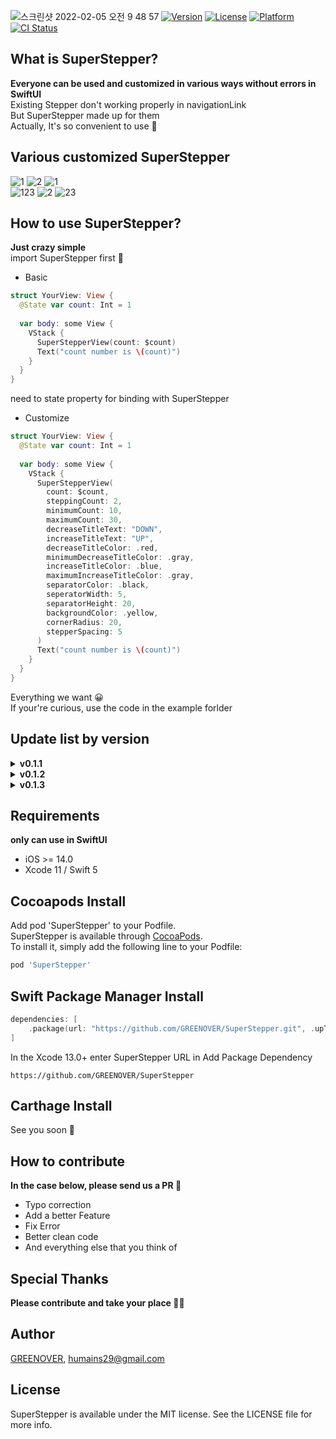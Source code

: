 ![스크린샷 2022-02-05 오전 9 48 57](https://user-images.githubusercontent.com/72292617/152621594-94fbb5fa-4e28-46ca-a6dc-4530189d5256.png)
[![Version](https://img.shields.io/cocoapods/v/SuperStepper.svg?style=flat)](https://cocoapods.org/pods/SuperStepper)
[![License](https://img.shields.io/cocoapods/l/SuperStepper.svg?style=flat)](https://cocoapods.org/pods/SuperStepper)
[![Platform](https://img.shields.io/cocoapods/p/SuperStepper.svg?style=flat)](https://cocoapods.org/pods/SuperStepper)
[![CI Status](https://img.shields.io/travis/chanwoo/SuperStepper.svg?style=flat)](https://travis-ci.org/chanwoo/SuperStepper)

## What is SuperStepper?
**Everyone can be used and customized in various ways without errors in SwiftUI**   
Existing Stepper don't working properly in navigationLink    
But SuperStepper made up for them      
Actually, It's so convenient to use 🙌   

## Various customized SuperStepper
![1](https://user-images.githubusercontent.com/72292617/152622772-7a844b41-d530-4a65-8eb6-22bfd356fd2c.gif) 
![2](https://user-images.githubusercontent.com/72292617/152622918-6efb4e25-3b83-474a-93b9-5df41f4b9231.gif)
![1](https://user-images.githubusercontent.com/72292617/152622999-0a5b2891-cf15-491f-a435-4d492d853618.gif)   
![123](https://user-images.githubusercontent.com/72292617/152623083-d7ee04cc-0b01-40d6-b04e-f87e410d751c.gif)
![2](https://user-images.githubusercontent.com/72292617/152623356-d96b5c4b-a844-4dbe-a39f-2516a89d4ff5.gif)
![23](https://user-images.githubusercontent.com/72292617/152623426-b603bf3c-7748-45f4-939a-59c23bcd3c43.gif)   

## How to use SuperStepper?
**Just crazy simple**   
import SuperStepper first 💪
- Basic
```swift
struct YourView: View {
  @State var count: Int = 1
  
  var body: some View {
    VStack {
      SuperStepperView(count: $count)
      Text("count number is \(count)")
    }
  }
}
```
need to state property for binding with SuperStepper   
- Customize
```swift
struct YourView: View {
  @State var count: Int = 1
  
  var body: some View {
    VStack {
      SuperStepperView(
        count: $count,
        steppingCount: 2,
        minimumCount: 10,
        maximumCount: 30,
        decreaseTitleText: "DOWN",
        increaseTitleText: "UP",
        decreaseTitleColor: .red,
        minimumDecreaseTitleColor: .gray,
        increaseTitleColor: .blue,
        maximumIncreaseTitleColor: .gray,
        separatorColor: .black,
        seperatorWidth: 5,
        separatorHeight: 20,
        backgroundColor: .yellow,
        cornerRadius: 20,
        stepperSpacing: 5
      )
      Text("count number is \(count)")
    }
  }
}
```
Everything we want 😀   
If your're curious, use the code in the example forlder   

## Update list by version
<details>
<summary><b>v0.1.1</b></summary>
✨ The initial setting of the SuperStepper</br>
</details>
<details>
<summary><b>v0.1.2</b></summary>
♻️ Modularize the SuperStepper</br>
</details>
<details>
<summary><b>v0.1.3</b></summary>
✨ Add the disabled function of the button</br>
♻️ Change the button font we want</br> 
✨ Change the SuperStepper border we want</br> 
✨ Add support SPM</br>
</details>

## Requirements
**only can use in SwiftUI**   
- iOS >= 14.0   
- Xcode 11 / Swift 5   

## Cocoapods Install
Add pod 'SuperStepper' to your Podfile.    
SuperStepper is available through [CocoaPods](https://cocoapods.org).    
To install it, simply add the following line to your Podfile:   
```ruby
pod 'SuperStepper'
```

## Swift Package Manager Install
```swift
dependencies: [
    .package(url: "https://github.com/GREENOVER/SuperStepper.git", .upToNextMajor(from: "0.1.3"))
]
```   
In the Xcode 13.0+ enter SuperStepper URL in Add Package Dependency   
```
https://github.com/GREENOVER/SuperStepper  
```   

## Carthage Install
See you soon 🙏

## How to contribute
**In the case below, please send us a PR 🙌**
- Typo correction
- Add a better Feature
- Fix Error
- Better clean code
- And everything else that you think of

## Special Thanks
**Please contribute and take your place 🙇🏻**

## Author
[GREENOVER](https://github.com/GREENOVER), humains29@gmail.com

## License
SuperStepper is available under the MIT license. See the LICENSE file for more info.
